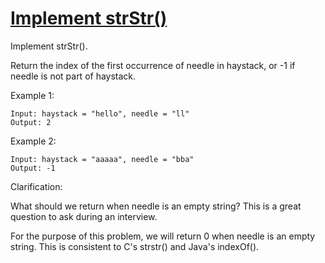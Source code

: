 [Implement strStr()](https://leetcode.com/problems/implement-strstr/)
====================

Implement strStr().

Return the index of the first occurrence of needle in haystack, or -1 if needle is not part of haystack.

Example 1:
```
Input: haystack = "hello", needle = "ll"
Output: 2
```

Example 2:
```
Input: haystack = "aaaaa", needle = "bba"
Output: -1
```

Clarification:

What should we return when needle is an empty string? This is a great question to
ask during an interview.

For the purpose of this problem, we will return 0 when needle is an empty string.
This is consistent to C's strstr() and Java's indexOf().
